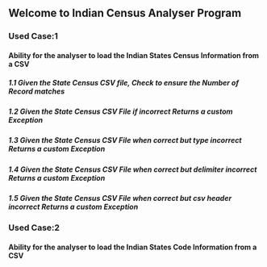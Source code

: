 ## Welcome to Indian Census Analyser Program
### Used Case:1
#### Ability for the analyser to load the Indian States Census Information from a CSV
##### 1.1 Given the State Census CSV file, Check to ensure the Number of Record matches
##### 1.2 Given the State Census CSV File if incorrect Returns a custom Exception
##### 1.3 Given the State Census CSV File when correct but type incorrect Returns a custom Exception
##### 1.4 Given the State Census CSV File when correct but delimiter incorrect Returns a custom Exception
##### 1.5 Given the State Census CSV File when correct but csv header incorrect Returns a custom Exception
### Used Case:2
#### Ability for the analyser to load the Indian States Code Information from a CSV